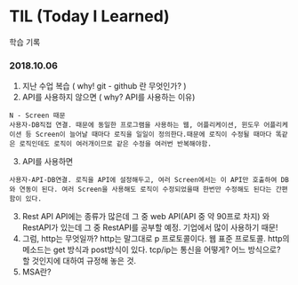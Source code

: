# TIL (Today I Learned)

학습 기록

### 2018.10.06

1. 지난 수업 복습 ( why! git - github 란 무엇인가? )
2. API를 사용하지 않으면 ( why? API를 사용하는 이유)
```
N - Screen 때문 
사용자-DB직접 연결. 때문에 동일한 프로그램을 사용하는 웹, 어플리케이션, 윈도우 어플리케이션 등 Screen이 늘어날 때마다 로직을 일일이 정의한다.때문에 로직이 수정될 때마다 똑같은 로직인데도 로직이 여러개이므로 같은 수정을 여러번 반복해야함.
```
3. API를 사용하면 
```
사용자-API-DB연결. 로직을 API에 설정해두고, 여러 Screen에서는 이 API만 호출하여 DB와 연동이 된다. 여러 Screen을 사용해도 로직이 수정되었을때 한번만 수정해도 된다는 간편함이 있다.  
```
3. Rest API
      API에는 종류가 많은데 그 중 web API(API 중 약 90프로 차지) 와 RestAPI가 있는데 그 중 RestAPI를 공부할 예정.
      기업에서 많이 사용하기 때문!      
4. 그럼, http는 무엇일까?
      http는 말그대로 p 프로토콜이다. 웹 표준 프로토콜. http의 메소드는 get 방식과 post방식이 있다.
      tcp/ip는 통신을 어떻게? 어느 방식으로? 할 것인지에 대하여 규정해 놓은 것.
5. MSA란?
    
